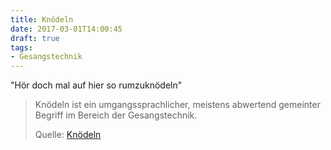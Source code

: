 ```yaml
---
title: Knödeln
date: 2017-03-01T14:00:45
draft: true
tags:
- Gesangstechnik
---
```


"Hör doch mal auf hier so rumzuknödeln"

> Knödeln ist ein umgangssprachlicher, meistens abwertend gemeinter Begriff im
> Bereich der Gesangstechnik.
>
> Quelle: [Knödeln](https://de.wikipedia.org/wiki/Knödeln)

